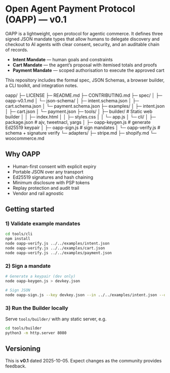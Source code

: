 # Open Agent Payment Protocol (OAPP) — v0.1

OAPP is a lightweight, open protocol for agentic commerce. It defines three signed JSON mandate types that allow humans to delegate discovery and checkout to AI agents with clear consent, security, and an auditable chain of records.

- **Intent Mandate** — human goals and constraints
- **Cart Mandate** — the agent’s proposal with itemised totals and proofs
- **Payment Mandate** — scoped authorisation to execute the approved cart

This repository includes the formal spec, JSON Schemas, a browser builder, a CLI toolkit, and integration notes.

oapp/
├─ LICENSE
├─ README.md
├─ CONTRIBUTING.md
├─ spec/
│  ├─ oapp-v0.1.md
│  └─ json-schema/
│     ├─ intent.schema.json
│     ├─ cart.schema.json
│     └─ payment.schema.json
├─ examples/
│  ├─ intent.json
│  ├─ cart.json
│  └─ payment.json
├─ tools/
│  ├─ builder/            # Static web builder
│  │  ├─ index.html
│  │  ├─ styles.css
│  │  └─ app.js
│  └─ cli/
│     ├─ package.json     # ajv, tweetnacl, yargs
│     ├─ oapp-keygen.js   # generate Ed25519 keypair
│     ├─ oapp-sign.js     # sign mandates
│     └─ oapp-verify.js   # schema + signature verify
└─ adapters/
   ├─ stripe.md
   ├─ shopify.md
   └─ woocommerce.md



## Why OAPP

- Human-first consent with explicit expiry
- Portable JSON over any transport
- Ed25519 signatures and hash chaining
- Minimum disclosure with PSP tokens
- Replay protection and audit trail
- Vendor and rail agnostic

## Getting started

### 1) Validate example mandates
```bash
cd tools/cli
npm install
node oapp-verify.js ../../examples/intent.json
node oapp-verify.js ../../examples/cart.json
node oapp-verify.js ../../examples/payment.json
```

### 2) Sign a mandate
```bash
# Generate a keypair (dev only)
node oapp-keygen.js > devkey.json

# Sign JSON
node oapp-sign.js --key devkey.json --in ../../examples/intent.json --out ../../examples/intent.signed.json
```

### 3) Run the Builder locally
Serve `tools/builder/` with any static server, e.g.
```bash
cd tools/builder
python3 -m http.server 8080
```

## Versioning

This is **v0.1** dated 2025-10-05. Expect changes as the community provides feedback.
